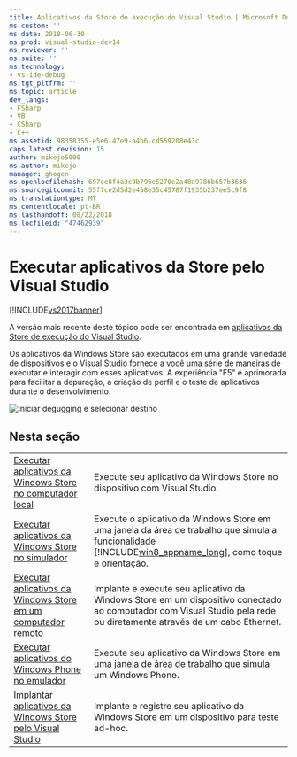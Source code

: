 ```yaml
---
title: Aplicativos da Store de execução do Visual Studio | Microsoft Docs
ms.custom: ''
ms.date: 2018-06-30
ms.prod: visual-studio-dev14
ms.reviewer: ''
ms.suite: ''
ms.technology:
- vs-ide-debug
ms.tgt_pltfrm: ''
ms.topic: article
dev_langs:
- FSharp
- VB
- CSharp
- C++
ms.assetid: 98358355-e5e6-47e9-a4b6-cd559208e43c
caps.latest.revision: 15
author: mikejo5000
ms.author: mikejo
manager: ghogen
ms.openlocfilehash: 697ee8f4a3c9b796e5270e2a48a9786b657b3636
ms.sourcegitcommit: 55f7ce2d5d2e458e35c45787f1935b237ee5c9f8
ms.translationtype: MT
ms.contentlocale: pt-BR
ms.lasthandoff: 08/22/2018
ms.locfileid: "47462939"
---
```

# <a name="run-store-apps-from-visual-studio"></a>Executar aplicativos da Store pelo Visual Studio
[!INCLUDE[vs2017banner](../includes/vs2017banner.md)]

A versão mais recente deste tópico pode ser encontrada em [aplicativos da Store de execução do Visual Studio](https://docs.microsoft.com/visualstudio/debugger/run-store-apps-from-visual-studio).  
  
Os aplicativos da Windows Store são executados em uma grande variedade de dispositivos e o Visual Studio fornece a você uma série de maneiras de executar e interagir com esses aplicativos. A experiência "F5" é aprimorada para facilitar a depuração, a criação de perfil e o teste de aplicativos durante o desenvolvimento.  
  
 ![Iniciar degugging e selecionar destino](../debugger/media/vsrun-dropdownlist.png "VSRUN_DropDownList")  
  
## <a name="in-this-section"></a>Nesta seção  
  
|||  
|-|-|  
|[Executar aplicativos da Windows Store no computador local](../debugger/run-windows-store-apps-on-the-local-machine.md)|Execute seu aplicativo da Windows Store no dispositivo com Visual Studio.|  
|[Executar aplicativos da Windows Store no simulador](../debugger/run-windows-store-apps-in-the-simulator.md)|Execute o aplicativo da Windows Store em uma janela da área de trabalho que simula a funcionalidade [!INCLUDE[win8_appname_long](../includes/win8-appname-long-md.md)], como toque e orientação.|  
|[Executar aplicativos da Windows Store em um computador remoto](../debugger/run-windows-store-apps-on-a-remote-machine.md)|Implante e execute seu aplicativo da Windows Store em um dispositivo conectado ao computador com Visual Studio pela rede ou diretamente através de um cabo Ethernet.|  
|[Executar aplicativos do Windows Phone no emulador](../debugger/run-windows-phone-apps-in-the-emulator.md)|Execute seu aplicativo da Windows Store em uma janela de área de trabalho que simula um Windows Phone.|  
|[Implantar aplicativos da Windows Store pelo Visual Studio](../debugger/deploy-windows-store-apps-from-visual-studio.md)|Implante e registre seu aplicativo da Windows Store em um dispositivo para teste ad-hoc.|



